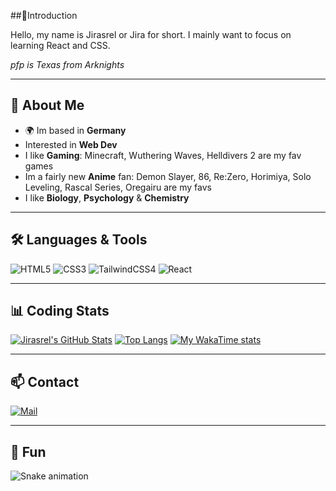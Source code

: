 ##👋Introduction

Hello, my name is Jirasrel or Jira for short.
I mainly want to focus on learning React and CSS. 


*pfp is Texas from Arknights*

---

## 🚀 About Me
- 🌍 Im based in **Germany**
- Interested in **Web Dev**
- I like **Gaming**: Minecraft, Wuthering Waves, Helldivers 2 are my fav games
- Im a fairly new **Anime** fan: Demon Slayer, 86, Re:Zero, Horimiya, Solo Leveling, Rascal Series, Oregairu are my favs
- I like **Biology**, **Psychology** & **Chemistry**

---

## 🛠️ Languages & Tools
![HTML5](https://img.shields.io/static/v1?label=&message=HTML5&color=%23E34F26&style=for-the-badge&logo=html5&logoColor=white&logoWidth=20&labelColor=%232F3136&scale=1)
![CSS3](https://img.shields.io/static/v1?label=&message=CSS3&color=%231572B6&style=for-the-badge&logo=css3&logoColor=white&logoWidth=20&labelColor=%232F3136&scale=1)
![TailwindCSS4](https://img.shields.io/static/v1?label=&message=Tailwind%20CSS%204&color=%2306B6D4&style=for-the-badge&logo=tailwindcss&logoColor=white&logoWidth=20&labelColor=%232F3136&scale=1)
![React](https://img.shields.io/static/v1?label=&message=React&color=%2361DAFB&style=for-the-badge&logo=react&logoColor=white&logoWidth=20&labelColor=%232F3136&scale=1)

---

## 📊 Coding Stats
[![Jirasrel's GitHub Stats](https://github-readme-stats.vercel.app/api?username=Jirasrel&show_icons=true&theme=nord)](https://github.com/Jirasrel/github-readme-stats)
[![Top Langs](https://github-readme-stats.vercel.app/api/top-langs/?username=Jirasrel&layout=compact&theme=nord)](https://github.com/Jirasrel/github-readme-stats)
[![My WakaTime stats](https://github-readme-stats.vercel.app/api/wakatime?username=@Jirasrel&theme=nord)](https://github.com/Jirasrel/github-readme-stats)

---

## 📫 Contact
[![Mail](https://img.shields.io/badge/Email-D14836?style=for-the-badge&logo=gmail&logoColor=white)](mailto:little.fox.e1000@gmail.com)

---

## 🐍 Fun
![Snake animation](assets/snake.svg)
